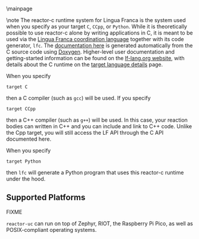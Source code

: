 \mainpage

\note The reactor-c runtime system for Lingua Franca is the system used when you specify as your target `C`, `CCpp`, or `Python`. While it is theoretically possible to use reactor-c alone by writing applications in C, it is meant to be used via the [Lingua Franca coordination language](https://lf-lang.org) together with its code generator, `lfc`.
The [documentation here](https://lf-lang.org/reactor-c) is generated automatically from the C source code using [Doxygen](https://doxygen.nl).
Higher-level user documentation and getting-started information can be found on the
[lf-lang.org website](https://lf-lang.org/docs/next?target-languages=c),
with details about the C runtime on the
[target language details](https://lf-lang.org/docs/next/reference/target-language-details?target-languages=c)
page.


When you specify

```
target C
```
then a C compiler (such as `gcc`) will be used.
If you specify

```
target CCpp
```
then a C++ compiler (such as `g++`) will be used.
In this case, your reaction bodies can written in C++ and you can include and link to C++ code.
Unlike the Cpp target, you will still access the LF API through the C API documented here.

When you specify

```
target Python
```
then `lfc` will generate a Python program that uses this reactor-c runtime under the hood.

## Supported Platforms

FIXME

`reactor-uc` can run on top of Zephyr, RIOT, the Raspberry Pi Pico, as well as POSIX-compliant operating systems.

